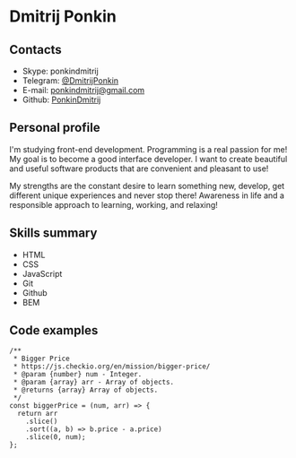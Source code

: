 # Dmitrij Ponkin

## Contacts

- Skype: ponkindmitrij
- Telegram: [@DmitrijPonkin](https://t.me/DmitrijPonkin)
- E-mail: ponkindmitrij@gmail.com
- Github: [PonkinDmitrij](https://github.com/PonkinDmitrij)

## Personal profile

I'm studying front-end development. Programming is a real passion for me! My goal is to become a good interface developer. I want to create beautiful and useful software products that are convenient and pleasant to use!

My strengths are the constant desire to learn something new, develop, get different unique experiences and never stop there!
Awareness in life and a responsible approach to learning, working, and relaxing!

## Skills summary

- HTML
- CSS
- JavaScript
- Git
- Github
- BEM

## Code examples

```
/**
 * Bigger Price
 * https://js.checkio.org/en/mission/bigger-price/
 * @param {number} num - Integer.
 * @param {array} arr - Array of objects.
 * @returns {array} Array of objects.
 */
const biggerPrice = (num, arr) => {
  return arr
    .slice()
    .sort((a, b) => b.price - a.price)
    .slice(0, num);
};
```
